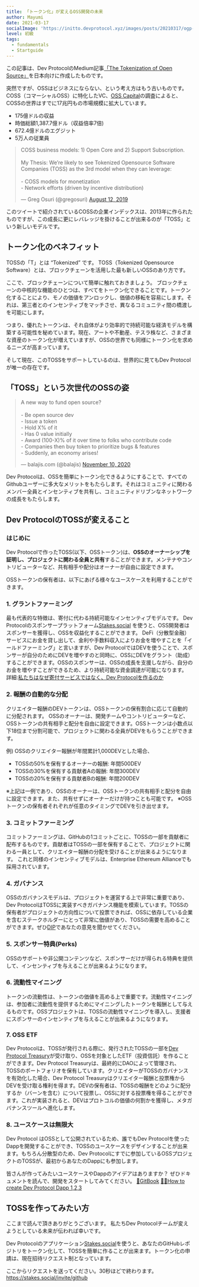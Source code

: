 ```yaml
---
title: 「トークン化」が変えるOSS開発の未来
author: Mayumi
date: 2021-03-17
socialImage: 'https://initto.devprotocol.xyz/images/posts/20210317/ogp-JP.jpg'
level: 初級
tags:
  - fundamentals
  - Startguide
---
```


この記事は、Dev ProtocolのMedium記事[「The Tokenization of Open Source」](https://medium.com/devprtcl/the-tokenization-of-open-source-10ee0ea90607)を日本向けに作成したものです。

突然ですが、OSSはビジネスにならない、という考え方はもう古いものです。
COSS（コマーシャルOSS）に特化したVC、[OSS Capital](https://oss.capital)の調査によると、COSSの世界はすでに17兆円もの市場規模に拡大しています。

- 175億ドルの収益
- 時価総額1,387.7億ドル（収益倍率7倍)
- 672.4億ドルのエグジット
- 5万人の従業員

<blockquote class="twitter-tweet"><p lang="en" dir="ltr">COSS business models: 1) Open Core and 2) Support Subscription.<br><br>My Thesis: We’re likely to see Tokenized Opensource Software Companies (TOSS) as the 3rd model when they can leverage:<br><br>- COSS models for monetization<br>- Network efforts (driven by incentive distribution)</p>&mdash; Greg Osuri (@gregosuri) <a href="https://twitter.com/gregosuri/status/1161017263551479808?ref_src=twsrc%5Etfw">August 12, 2019</a></blockquote> <script async src="https://platform.twitter.com/widgets.js" charset="utf-8"></script>

このツイートで紹介されているCOSSの企業インデックスは、2013年に作られたものですが、この成長に更にレバレッジを掛けることが出来るのが「TOSS」という新しいモデルです。

## トークン化のベネフィット

TOSSの「T」とは “Tokenized” です。
TOSS（Tokenized Opensource Software）とは、ブロックチェーンを活用した最も新しいOSSのあり方です。

ここで、ブロックチェーンについて簡単に触れておきましょう。
ブロックチェーンの中核的な機能のひとつは、すべてをトークン化できることです。トークン化することにより、モノの価値をアンロックし、価値の移転を容易にします。それは、第三者とのインセンティブをマッチさせ、異なるコミュニティ間の橋渡しを可能にします。

つまり、優れたトークンは、それ自体がより効率的で持続可能な経済モデルを構築する可能性を秘めています。現在、アートや不動産、テスラ株など、さまざまな資産のトークン化が増えていますが、OSSの世界でも同様にトークン化を求めるニーズが高まっています。

そして現在、このTOSSをサポートしているのは、世界的に見てもDev Protocolが唯一の存在です。

## 「TOSS」という次世代のOSSの姿

<blockquote class="twitter-tweet"><p lang="en" dir="ltr">A new way to fund open source?<br><br>- Be open source dev<br>- Issue a token<br>- Hold X% of it<br>- Has 0 value initially<br>- Award (100-X)% of it over time to folks who contribute code<br>- Companies then buy token to prioritize bugs &amp; features<br>- Suddenly, an economy arises!</p>&mdash; balajis.com (@balajis) <a href="https://twitter.com/balajis/status/1326313315044192256?ref_src=twsrc%5Etfw">November 10, 2020</a></blockquote> <script async src="https://platform.twitter.com/widgets.js" charset="utf-8"></script>

Dev Protocolは、OSSを簡単にトークン化できるようにすることで、すべてのGithubユーザーに多大なメリットをもたらします。それはコミュニティに関わるメンバー全員とインセンティブを共有し、コミュニティドリブンなネットワークの成長をもたらします。

## Dev ProtocolのTOSSが変えること

### はじめに

Dev Protocolで作ったTOSS(以下、OSSトークン)は、**OSSのオーナーシップを証明し、プロジェクトに関わる全員と共有**することができます。メンテナやコントリビューターなど、共有相手や配分はオーナーが自由に設定できます。

OSSトークンの保有者は、以下にあげる様々なユースケースを利用することができます。


### 1. グラントファーミング

最も代表的な特徴は、寄付に代わる持続可能なインセンティブモデルです。
Dev Protocolのスポンサープラットフォーム[Stakes.social](https://stakes.social) を使うと、OSS開発者はスポンサーを獲得し、OSSを収益化することができます。
DeFi（分散型金融）サービスにお金を貸し出して、金利や手数料収入によりお金を増やすことを「イールドファーミング」と言いますが、Dev ProtocolではDEVを使うことで、スポンサーが自分のためにDEVを増やすのと同時に、OSSにDEVをグラント（助成）することができます。OSSのスポンサーは、OSSの成長を支援しながら、自分のお金を増やすことができるため、より持続可能な資金調達が可能になります。
詳細:[私たちはなぜ寄付サービスではなく、Dev Protocolを作るのか](https://initto.devprotocol.xyz/ja/posts/why-we-are-building-dev-protocol-not-a-donation-service/) 


### 2. 報酬の自動的な分配

クリエイター報酬のDEVトークンは、OSSトークンの保有割合に応じて自動的に分配されます。
OSSのオーナーは、開発チームやコントリビューターなど、OSSトークンの共有相手と配分を自由に設定できます。OSSトークンは小数点以下18位まで分割可能で、プロジェクトに関わる全員がDEVをもらうことができます。

例) OSSのクリエイター報酬が年間累計1,000DEVとした場合、
- TOSSの50%を保有するオーナーの報酬: 年間500DEV
- TOSSの30%を保有する貢献者Aの報酬: 年間300DEV
- TOSSの20%を保有する貢献者Bの報酬: 年間200DEV

※上記は一例であり、OSSのオーナーは、OSSトークンの共有相手と配分を自由に設定できます。また、共有せずにオーナーだけが持つことも可能です。
※OSSトークンの保有者それぞれが任意のタイミングでDEVを引き出せます。


### 3. コミットファーミング

コミットファーミングは、GitHubの1コミットごとに、TOSSの一部を貢献者に配布するものです。貢献者はTOSSの一部を保有することで、プロジェクトに関わる一員として、クリエイター報酬の分配を受けることが出来るようになります。
これと同様のインセンティブモデルは、Enterprise Ethereum Allianceでも採用されています。


### 4. ガバナンス

OSSのガバナンスモデルは、プロジェクトを運営する上で非常に重要であり、Dev ProtocolはTOSSに実装すべきガバナンス機能を模索しています。TOSSの保有者がプロジェクトの方向性について投票できれば、OSSに依存している企業を含むステークホルダーにとって非常に価値があり、TOSSの需要を高めることができます。ぜひ[DIP](https://github.com/dev-protocol/DIPs/issues)であなたの意見を聞かせてください。


### 5. スポンサー特典(Perks)

OSSのサポートや非公開コンテンツなど、スポンサーだけが得られる特典を提供して、インセンティブを与えることが出来るようになります。


### 6. 流動性マイニング

トークンの流動性は、トークンの価値を高める上で重要です。流動性マイニングは、参加者に流動性を提供するためにマイニングしたトークンを報酬として与えるものです。OSSプロジェクトは、TOSSの流動性マイニングを導入し、支援者にスポンサーのインセンティブを与えることが出来るようになります。


### 7. OSS ETF

Dev Protocolは、TOSSが発行される際に、発行されたTOSSの一部を[Dev Protocol Treasury](https://initto.devprotocol.xyz/ja/posts/what-is-treasury/)が受け取り、OSSを対象としたETF（投資信託）を作ることができます。Dev Protocol Treasuryは、最終的にDAOによって管理され、TOSSのポートフォリオを保有しています。クリエイターがTOSSのガバナンスを有効化した場合、Dev Protocol Treasuryはクリエイター報酬と投票権からDEVを受け取る権利を得ます。DEVの保有者は、TOSSの報酬をどのように配分するか（バーンを含む）について投票し、OSSに対する投票権を得ることができます。これが実装されると、DEVはプロトコルの価値の何割かを獲得し、メタガバナンスツールへ進化します。


### 8. ユースケースは無限大

Dev Protocol はOSSとして公開されているため、誰でもDev Protocolを使ったDappを開発することができ、TOSSのユースケースをデザインすることが出来ます。もちろん分散型のため、Dev Protocolにすでに参加しているOSSプロジェクトのTOSSが、最初からあなたのDappにも参加します。

皆さんが作ってみたいユースケースやDappのアイデアはありますか？
ぜひドキュメントを読んで、開発をスタートしてみてください。
[📗GitBook](https://docs.devprotocol.xyz/dev-protocol/)
[👩‍🍳How to create Dev Protocol Dapp 1,2,3](https://initto.devprotocol.xyz/ja/posts/20210226/)


## TOSSを作ってみたい方

ここまで読んで頂きありがとうございます。
私たちDev Protocolチームが変えようとしている未来が伝われば幸いです。

Dev Protocolのアプリケーション[Stakes.social](https://stakes.social)を使うと、あなたのGitHubレポジトリをトークン化して、TOSSを簡単に作ることが出来ます。トークン化の申請は、現在招待リクエスト制となっています。

ここからリクエストを送ってください。30秒ほどで終わります。
https://stakes.social/invite/github

